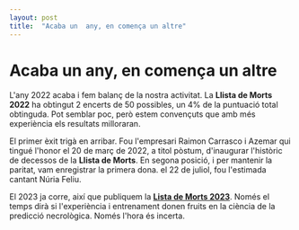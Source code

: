 ```yaml
---
layout: post
title:  "Acaba un  any, en comença un altre"
---
```

# Acaba un any, en comença un altre

L'any 2022 acaba i fem balanç de la nostra activitat. La **Llista de Morts 2022** ha obtingut 2 encerts de 50 possibles, un 4% de la puntuació total obtinguda. Pot semblar poc, però estem convençuts que amb més experiència els resultats milloraran.

El primer èxit trigà en arribar. Fou l'empresari Raimon Carrasco i Azemar qui tingué l'honor el 20 de març de 2022, a titol pòstum, d'inaugurar l'històric de decessos de la **Llista de Morts**. En segona posició, i per mantenir la paritat, vam enregistrar la primera dona. el 22 de juliol, fou l'estimada cantant Núria Feliu.

El 2023 ja corre, així que publiquem la **[Lista de Morts 2023](https://llistademorts.cat/)**. Només el temps dirà si l'experiència i entrenament donen fruits en la ciència de la predicció necrològica. Només l'hora és incerta.
